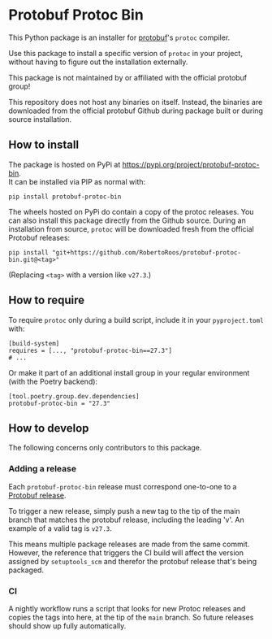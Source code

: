 # Protobuf Protoc Bin

This Python package is an installer for [protobuf](https://protobuf.dev/)'s `protoc` compiler.

Use this package to install a specific version of `protoc` in your project, without having to figure out the installation externally.

This package is not maintained by or affiliated with the official protobuf group!

This repository does not host any binaries on itself.
Instead, the binaries are downloaded from the official protobuf Github during package built or during source installation.

## How to install

The package is hosted on PyPi at https://pypi.org/project/protobuf-protoc-bin.  
It can be installed via PIP as normal with:
```shell
pip install protobuf-protoc-bin
```

The wheels hosted on PyPi do contain a copy of the protoc releases.
You can also install this package directly from the Github source.
During an installation from source, `protoc` will be downloaded fresh from the official Protobuf releases:
```
pip install "git+https://github.com/RobertoRoos/protobuf-protoc-bin.git@<tag>"
```
(Replacing `<tag>` with a version like `v27.3`.)

## How to require

To require `protoc` only during a build script, include it in your `pyproject.toml` with:
```
[build-system]
requires = [..., "protobuf-protoc-bin==27.3"]
# ...
```

Or make it part of an additional install group in your regular environment (with the Poetry backend):
```
[tool.poetry.group.dev.dependencies]
protobuf-protoc-bin = "27.3"
```

## How to develop

The following concerns only contributors to this package.

### Adding a release

Each `protobuf-protoc-bin` release must correspond one-to-one to a [Protobuf release](https://github.com/protocolbuffers/protobuf/releases).

To trigger a new release, simply push a new tag to the tip of the main branch that matches the protobuf release, including the leading 'v'.
An example of a valid tag is `v27.3`.

This means multiple package releases are made from the same commit.
However, the reference that triggers the CI build will affect the version assigned by `setuptools_scm` and therefor the protobuf release that's being packaged.

### CI

A nightly workflow runs a script that looks for new Protoc releases and copies the tags into here, at the tip of the `main` branch.
So future releases should show up fully automatically.
